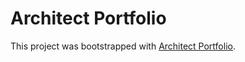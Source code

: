 # Architect Portfolio

This project was bootstrapped with [Architect Portfolio](https://artchitect-portfolio.firebaseapp.com/).
